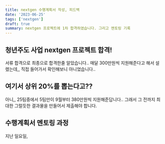 ```yaml
---
title: nextgen 수행계획서 작성, 피드백
date: '2023-06-25'
tags: ['nextgen']
draft: true
summary: nextgen 프로젝트에 1차 합격하였습니다. 그리고 멘토링 기록
---
```


## 청년주도 사업 nextgen 프로젝트 합격!

서류 합격으로 최종으로 합격한줄 알았습니다.. 매달 300만원씩 지원해준다고 해서 설렜는데,, 직접 들어가서 확인해보니 아니었습니다..

## 여기서 상위 20%를 뽑는다고??

아니,, 25팀중에서 5팀만이 9월부터 380만원씩 지원해준답니다.. 그래서 그 전까지 최대한 그럴듯한 결과물을 만들어서 제출해야 합니다.

## 수행계획서 멘토링 과정

지난 일요일,
